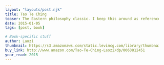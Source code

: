 ```yaml
---
layout: "layouts/post.njk"
title: Tao Te Ching
teaser: The Eastern philosophy classic. I keep this around as reference like you would a dictionary or encyclopedia.
date: 2015-01-05
tags: [post, book]

# Book-specific stuff
author: Laozi
thumbnail: https://s3.amazonaws.com/static.levimcg.com/library/thumbnail-tao-te-ching.png
buy_link: http://www.amazon.com/Tao-Te-Ching-Laozi/dp/0060812451
year_read: 2015
---
```


